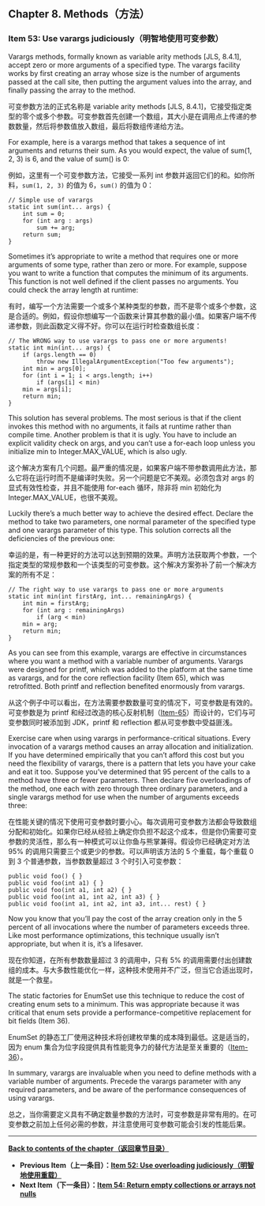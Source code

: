 ## Chapter 8. Methods（方法）

### Item 53: Use varargs judiciously（明智地使用可变参数）

Varargs methods, formally known as variable arity methods [JLS, 8.4.1], accept zero or more arguments of a specified type. The varargs facility works by first creating an array whose size is the number of arguments passed at the call site, then putting the argument values into the array, and finally passing the array to the method.

可变参数方法的正式名称是 variable arity methods [JLS, 8.4.1]，它接受指定类型的零个或多个参数。可变参数首先创建一个数组，其大小是在调用点上传递的参数数量，然后将参数值放入数组，最后将数组传递给方法。

For example, here is a varargs method that takes a sequence of int arguments and returns their sum. As you would expect, the value of sum(1, 2, 3) is 6, and the value of sum() is 0:

例如，这里有一个可变参数方法，它接受一系列 int 参数并返回它们的和。如你所料，`sum(1, 2, 3)` 的值为 6，`sum()` 的值为 0：

```
// Simple use of varargs
static int sum(int... args) {
    int sum = 0;
    for (int arg : args)
        sum += arg;
    return sum;
}
```

Sometimes it’s appropriate to write a method that requires one or more arguments of some type, rather than zero or more. For example, suppose you want to write a function that computes the minimum of its arguments. This function is not well defined if the client passes no arguments. You could check the array length at runtime:

有时，编写一个方法需要一个或多个某种类型的参数，而不是零个或多个参数，这是合适的。例如，假设你想编写一个函数来计算其参数的最小值。如果客户端不传递参数，则此函数定义得不好。你可以在运行时检查数组长度：

```
// The WRONG way to use varargs to pass one or more arguments!
static int min(int... args) {
    if (args.length == 0)
        throw new IllegalArgumentException("Too few arguments");
    int min = args[0];
    for (int i = 1; i < args.length; i++)
        if (args[i] < min)
    min = args[i];
    return min;
}
```

This solution has several problems. The most serious is that if the client invokes this method with no arguments, it fails at runtime rather than compile time. Another problem is that it is ugly. You have to include an explicit validity check on args, and you can’t use a for-each loop unless you initialize min to Integer.MAX_VALUE, which is also ugly.

这个解决方案有几个问题。最严重的情况是，如果客户端不带参数调用此方法，那么它将在运行时而不是编译时失败。另一个问题是它不美观。必须包含对 args 的显式有效性检查，并且不能使用 for-each 循环，除非将 min 初始化为 Integer.MAX_VALUE，也很不美观。

Luckily there’s a much better way to achieve the desired effect. Declare the method to take two parameters, one normal parameter of the specified type and one varargs parameter of this type. This solution corrects all the deficiencies of the previous one:

幸运的是，有一种更好的方法可以达到预期的效果。声明方法获取两个参数，一个指定类型的常规参数和一个该类型的可变参数。这个解决方案弥补了前一个解决方案的所有不足：

```
// The right way to use varargs to pass one or more arguments
static int min(int firstArg, int... remainingArgs) {
    int min = firstArg;
    for (int arg : remainingArgs)
        if (arg < min)
    min = arg;
    return min;
}
```

As you can see from this example, varargs are effective in circumstances where you want a method with a variable number of arguments. Varargs were designed for printf, which was added to the platform at the same time as varargs, and for the core reflection facility (Item 65), which was retrofitted. Both printf and reflection benefited enormously from varargs.

从这个例子中可以看出，在方法需要参数数量可变的情况下，可变参数是有效的。可变参数是为 printf 和经过改造的核心反射机制（[Item-65](../Chapter-9/Chapter-9-Item-65-Prefer-interfaces-to-reflection.md)）而设计的，它们与可变参数同时被添加到 JDK，printf 和 reflection 都从可变参数中受益匪浅。

Exercise care when using varargs in performance-critical situations. Every invocation of a varargs method causes an array allocation and initialization. If you have determined empirically that you can’t afford this cost but you need the flexibility of varargs, there is a pattern that lets you have your cake and eat it too. Suppose you’ve determined that 95 percent of the calls to a method have three or fewer parameters. Then declare five overloadings of the method, one each with zero through three ordinary parameters, and a single varargs method for use when the number of arguments exceeds three:

在性能关键的情况下使用可变参数时要小心。每次调用可变参数方法都会导致数组分配和初始化。如果你已经从经验上确定你负担不起这个成本，但是你仍需要可变参数的灵活性，那么有一种模式可以让你鱼与熊掌兼得。假设你已经确定对方法 95% 的调用只需要三个或更少的参数。可以声明该方法的 5 个重载，每个重载 0 到 3 个普通参数，当参数数量超过 3 个时引入可变参数：

```
public void foo() { }
public void foo(int a1) { }
public void foo(int a1, int a2) { }
public void foo(int a1, int a2, int a3) { }
public void foo(int a1, int a2, int a3, int... rest) { }
```

Now you know that you’ll pay the cost of the array creation only in the 5 percent of all invocations where the number of parameters exceeds three. Like most performance optimizations, this technique usually isn’t appropriate, but when it is, it’s a lifesaver.

现在你知道，在所有参数数量超过 3 的调用中，只有 5% 的调用需要付出创建数组的成本。与大多数性能优化一样，这种技术使用并不广泛，但当它合适出现时，就是一个救星。

The static factories for EnumSet use this technique to reduce the cost of creating enum sets to a minimum. This was appropriate because it was critical that enum sets provide a performance-competitive replacement for bit fields (Item 36).

EnumSet 的静态工厂使用这种技术将创建枚举集的成本降到最低。这是适当的，因为 enum 集合为位字段提供具有性能竞争力的替代方法是至关重要的（[Item-36](../Chapter-6/Chapter-6-Item-36-Use-EnumSet-instead-of-bit-fields.md)）。

In summary, varargs are invaluable when you need to define methods with a variable number of arguments. Precede the varargs parameter with any required parameters, and be aware of the performance consequences of using varargs.

总之，当你需要定义具有不确定数量参数的方法时，可变参数是非常有用的。在可变参数之前加上任何必需的参数，并注意使用可变参数可能会引发的性能后果。

---
**[Back to contents of the chapter（返回章节目录）](../Chapter-8/Chapter-8-Introduction.md)**
- **Previous Item（上一条目）：[Item 52: Use overloading judiciously（明智地使用重载）](../Chapter-8/Chapter-8-Item-52-Use-overloading-judiciously.md)**
- **Next Item（下一条目）：[Item 54: Return empty collections or arrays not nulls](../Chapter-8/Chapter-8-Item-54-Return-empty-collections-or-arrays-not-nulls.md)**
